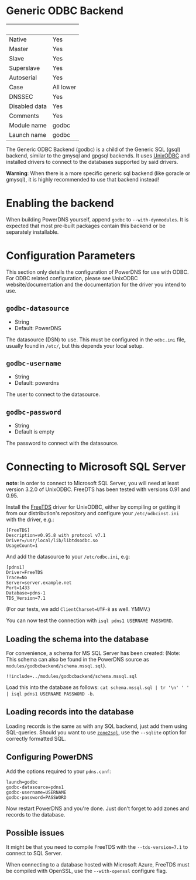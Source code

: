 # Generic ODBC Backend
|&nbsp;|&nbsp;|
|:--|:--|
|Native|Yes|
|Master|Yes|
|Slave|Yes|
|Superslave|Yes|
|Autoserial|Yes|
|Case|All lower|
|DNSSEC|Yes|
|Disabled data|Yes|
|Comments|Yes|
|Module name|godbc|
|Launch name|godbc|

The Generic ODBC Backend (godbc) is a child of the Generic SQL (gsql) backend,
similar to the gmysql and gpgsql backends. It uses [UnixODBC](http://www.unixodbc.org/)
and installed drivers to connect to the databases supported by said drivers.

**Warning**: When there is a more specific generic sql backend (like goracle or
gmysql), it is highly recommended to use that backend instead!

# Enabling the backend
When building PowerDNS yourself, append `godbc` to `--with-dynmodules`.
It is expected that most pre-built packages contain this backend or
be separately installable.

# Configuration Parameters
This section only details the configuration of PowerDNS for use with ODBC. For
ODBC related configuration, please see UnixODBC website/documentation and the
documentation for the driver you intend to use.

## `godbc-datasource`

* String
* Default: PowerDNS

The datasource (DSN) to use. This must be configured in the `odbc.ini` file,
usually found in `/etc/`, but this depends your local setup.

## `godbc-username`

* String
* Default: powerdns

The user to connect to the datasource.

## `godbc-password`

* String
* Default is empty

The password to connect with the datasource.

# Connecting to Microsoft SQL Server
**note**: In order to connect to Microsoft SQL Server, you will need at least
version 3.2.0 of UnixODBC. FreeDTS has been tested with versions 0.91 and 0.95.

Install the [FreeTDS](http://www.freetds.org/) driver for UnixODBC, either by
compiling or getting it from our distribution's repository and configure your
`/etc/odbcinst.ini` with the driver, e.g.:

```
[FreeTDS]
Description=v0.95.8 with protocol v7.1
Driver=/usr/local/lib/libtdsodbc.so
UsageCount=1
```

And add the datasource to your `/etc/odbc.ini`, e.g:
```
[pdns1]
Driver=FreeTDS
Trace=No
Server=server.example.net
Port=1433
Database=pdns-1
TDS_Version=7.1
```

(For our tests, we add `ClientCharset=UTF-8` as well. YMMV.)

You can now test the connection with `isql pdns1 USERNAME PASSWORD`.

## Loading the schema into the database
For convenience, a schema for MS SQL Server has been created:
(Note: This schema can also be found in the PowerDNS source as
  `modules/godbcbackend/schema.mssql.sql`).

```
!!include=../modules/godbcbackend/schema.mssql.sql
```

Load this into the database as follows:
`cat schema.mssql.sql | tr '\n' ' ' | isql pdns1 USERNAME PASSWORD -b`.

## Loading records into the database
Loading records is the same as with any SQL backend, just add them
using SQL-queries. Should you want to use [`zone2sql`](migration.md#zone2sql),
use the `--sqlite` option for correctly formatted SQL.

## Configuring PowerDNS
Add the options required to your `pdns.conf`:

```
launch=godbc
godbc-datasource=pdns1
godbc-username=USERNAME
godbc-password=PASSWORD
```

Now restart PowerDNS and you're done. Just don't forget to add zones and
records to the database.

## Possible issues
It might be that you need to compile FreeTDS with the `--tds-version=7.1` to
connect to SQL Server.

When connecting to a database hosted with Microsoft Azure, FreeTDS must be
compiled with OpenSSL, use the `--with-openssl` configure flag.
